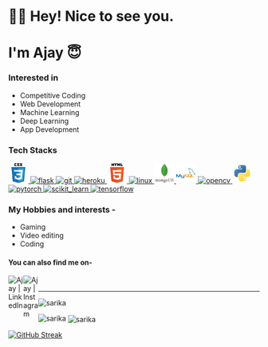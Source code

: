 <h1> 👩‍💻 Hey! Nice to see you.</h1>
<h1 align="left">I'm Ajay 😇</h1>

### Interested in 
* Competitive Coding
* Web Development
* Machine Learning
* Deep Learning
* App Development

<h3 align="left">Tech Stacks</h3>
<p align="left"> <a href="https://www.w3schools.com/css/" target="_blank"> <img src="https://raw.githubusercontent.com/devicons/devicon/master/icons/css3/css3-original-wordmark.svg" alt="css3" width="40" height="40"/> </a>  <a href="https://flask.palletsprojects.com/" target="_blank"> <img src="https://www.vectorlogo.zone/logos/pocoo_flask/pocoo_flask-icon.svg" alt="flask" width="40" height="40"/> </a> <a href="https://git-scm.com/" target="_blank"> <img src="https://www.vectorlogo.zone/logos/git-scm/git-scm-icon.svg" alt="git" width="40" height="40"/> </a> <a href="https://heroku.com" target="_blank"> <img src="https://www.vectorlogo.zone/logos/heroku/heroku-icon.svg" alt="heroku" width="40" height="40"/> </a> <a href="https://www.w3.org/html/" target="_blank"> <img src="https://raw.githubusercontent.com/devicons/devicon/master/icons/html5/html5-original-wordmark.svg" alt="html5" width="40" height="40"/> </a> <a href="https://wordpress.org/" target="_blank"> <img src="https://commons.wikimedia.org/wiki/File:Wordpress-Logo.svg" alt="linux" width="40" height="40"/> </a> <a href="https://www.mongodb.com/" target="_blank"> <img src="https://raw.githubusercontent.com/devicons/devicon/master/icons/mongodb/mongodb-original-wordmark.svg" alt="mongodb" width="40" height="40"/> </a> <a href="https://www.mysql.com/" target="_blank"> <img src="https://raw.githubusercontent.com/devicons/devicon/master/icons/mysql/mysql-original-wordmark.svg" alt="mysql" width="40" height="40"/> </a> <a href="https://opencv.org/" target="_blank"> <img src="https://www.vectorlogo.zone/logos/opencv/opencv-icon.svg" alt="opencv" width="40" height="40"/> </a> <a href="https://www.python.org" target="_blank"> <img src="https://raw.githubusercontent.com/devicons/devicon/master/icons/python/python-original.svg" alt="python" width="40" height="40"/> </a> <a href="https://pytorch.org/" target="_blank"> <img src="https://www.vectorlogo.zone/logos/pytorch/pytorch-icon.svg" alt="pytorch" width="40" height="40"/> </a> <a href="https://scikit-learn.org/" target="_blank"> <img src="https://upload.wikimedia.org/wikipedia/commons/0/05/Scikit_learn_logo_small.svg" alt="scikit_learn" width="40" height="40"/> </a> <a href="https://www.tensorflow.org" target="_blank"> <img src="https://www.vectorlogo.zone/logos/tensorflow/tensorflow-icon.svg" alt="tensorflow" width="40" height="40"/> </a> </p>

### My Hobbies and interests -
* Gaming
* Video editing
* Coding





#### You can also find me on-

[<img align="left" alt="Ajay | LinkedIn" width="30px" src="https://img.icons8.com/color/48/000000/linkedin.png" />][linkedin]
[<img align="left" alt="Ajay | Instagram" width="30px" src="https://img.icons8.com/fluent/48/000000/instagram-new.png" />][Instagram]



<br>

<hr>

[linkedin]: https://www.linkedin.com/in/ajay-b-n-71ba75178/
[Instagram]: https://www.instagram.com/ajay_caxzen/



<p align="left"> <img src="https://komarev.com/ghpvc/?username=caxzen&label=Profile%20views&color=0e75b6&style=flat" alt="sarika" /> </p>




<p><img align="left" src="https://github-readme-stats.vercel.app/api/top-langs?username=caxzen&show_icons=true&locale=en&layout-compact" alt="sarika" /></p>

<p>&nbsp;<img align="center" src="https://github-readme-stats.vercel.app/api?username=caxzen&show_icons=true&locale=en" alt="sarika" /></p>


[![GitHub Streak](https://streak-stats.demolab.com/?user=caxzen)](https://git.io/streak-stats)

